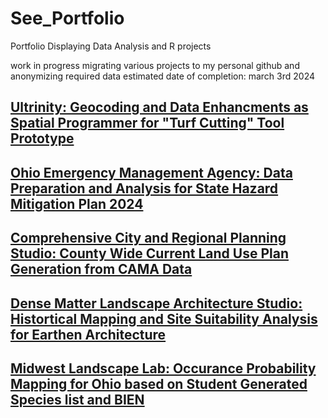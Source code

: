 # See_Portfolio
Portfolio Displaying Data Analysis and R projects

work in progress migrating various projects to my personal github and anonymizing required data
estimated date of completion: march 3rd 2024

## [Ultrinity: Geocoding and Data Enhancments as Spatial Programmer for "Turf Cutting" Tool Prototype](https://github.com/SeeSpencer/Ultrinity_SpatialEnrichment)



## [Ohio Emergency Management Agency: Data Preparation and Analysis for State Hazard Mitigation Plan 2024](https://github.com/SeeSpencer/OEMA_DataPreparationAndAnalysis)



## [Comprehensive City and Regional Planning Studio: County Wide Current Land Use Plan Generation from CAMA Data](https://github.com/SeeSpencer/ComprehensivePlanningStudio_CountyLandUsePlan)

## [Dense Matter Landscape Architecture Studio: Histortical Mapping and Site Suitability Analysis for Earthen Architecture](https://github.com/SeeSpencer/DenseMatterStudio_EarthenArchitectureHistoricalMapping)

## [Midwest Landscape Lab: Occurance Probability Mapping for Ohio based on Student Generated Species list and BIEN](https://github.com/SeeSpencer/MLL_SpeciesProbabilityMapping)
